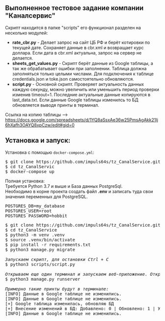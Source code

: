 ## Выполненное тестовое задание компании "Каналсервис"

Скрипт находится в папке "scripts" его функционал разделен на несколько модулей:

<ul>
  <li><b>rate_cbr.py</b> - Делает запрос на сайт ЦБ РФ и берёт котировки по текущей дате. Сохраняет данные в cbr.xml и возвращает курс доллара. Если дата в cbr.xml актуальна, запрос на сервер не делается.</li>
  <li><b>sheets_get_values.py</b> - Скрипт берёт данные из Google таблицы, а так же обрабатывает ошибки при заполнении. Таблица должна заполняться только целыми              числами. Для подключения к таблице credentials.json и toke.json самостоятельно обновляются.</li>
  <li><b>script.py</b> - Основной скрипт. Проверяет актуальность данных каждую секунду, можно увеличить или уменьшить период проверки изменив timeout=1. Последние актуальные данные копируются в last_data.txt. Если данные Google таблицы изменилсь то БД обновляется выводя принты в терминал.</li>
</ul>

Cсылка на копию таблицы --> https://docs.google.com/spreadsheets/d/1YQ8aSsxAe36w25PmsAgAkk21Ij6hXafh3OAYQ8xpCzw/edit#gid=0

## Установка и запуск:

Установка с помощью <code>docker-compose.yml</code>:
<pre>
$ git clone https://github.com/impuls64s/tz_CanalService.git
$ cd tz_CanalServic
$ docker-compose up
</pre>

Полная установка:  
Требуется Python 3.7 и выше и База данных PostgreSql.  
Необходимо в корне проекта создать файл <b>.env</b> и записать туда свои значения переменных для PostgreSQL. 

<pre>
POSTGRES_DB=my_database
POSTGRES_USER=root
POSTGRES_PASSWORD=hobbit
</pre>

<pre>
$ git clone https://github.com/impuls64s/tz_CanalService.git
$ cd tz_CanalService
$ python3 -m venv .venv
$ source .venv/bin/activate
$ pip install -r requirements.txt
$ python3 manage.py migrate

<i>Запускаем скрипт, для остановки Ctrl + C</i>
$ python3 scripts/script.py

<i>Открываем еще один терминал и запускаем веб-приложение. Открываем http://127.0.0.1:8000/ и видим таблицу из БД</i>
$ python3 manage.py runserver

<i>Примерно такие принты будут в терминале:</i>
[INFO] Данные в Google таблице не изменились.
[INFO] Данные в Google таблице не изменились.
[+] Google таблица изменилась, обновляю БД
[+] Внесение изменений в БД: Добавлено: 0 | Обновлено: 1 | Удалено: 0 записи.
[INFO] Данные в Google таблице не изменились.
</pre>
